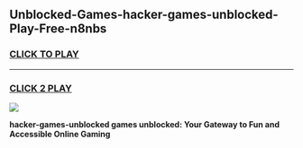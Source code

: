 
## Unblocked-Games-hacker-games-unblocked-Play-Free-n8nbs
<h3>
<a href="https://premium76.site?title=hacker-games-unblocked&ref=23A">CLICK TO PLAY</a></h3>
<hr>

<h3>
<a href="https://premium76.site?title=hacker-games-unblocked&ref=23A">CLICK 2 PLAY</a>
  
</h3>

<a href="https://premium76.site?title=hacker-games-unblocked&ref=23A"><img src="https://clearcache.store/games.png"></a>


**hacker-games-unblocked games unblocked: Your Gateway to Fun and Accessible Online Gaming**
